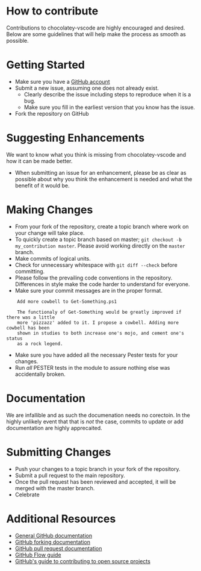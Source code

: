 # How to contribute
Contributions to chocolatey-vscode are highly encouraged and desired. Below are some guidelines that will help make the process as smooth as possible.

# Getting Started
* Make sure you have a [GitHub account](https://github.com/signup/free)
* Submit a new issue, assuming one does not already exist.
  * Clearly describe the issue including steps to reproduce when it is a bug.
  * Make sure you fill in the earliest version that you know has the issue.
* Fork the repository on GitHub

# Suggesting Enhancements
We want to know what you think is missing from chocolatey-vscode and how it can be made better.
* When submitting an issue for an enhancement, please be as clear as possible about why you think the enhancement is needed and what the benefit of
it would be.

# Making Changes
* From your fork of the repository, create a topic branch where work on your change will take place.
* To quickly create a topic branch based on master; `git checkout -b my_contribution master`. Please avoid working directly on the `master` branch.
* Make commits of logical units.
* Check for unnecessary whitespace with `git diff --check` before committing.
* Please follow the prevailing code conventions in the repository. Differences in style make the code harder to understand for everyone.
* Make sure your commit messages are in the proper format.
````
    Add more cowbell to Get-Something.ps1

    The functionaly of Get-Something would be greatly improved if there was a little
    more 'pizzazz' added to it. I propose a cowbell. Adding more cowbell has been
    shown in studies to both increase one's mojo, and cement one's status
    as a rock legend.
````

* Make sure you have added all the necessary Pester tests for your changes.
* Run _all_ PESTER tests in the module to assure nothing else was accidentally broken.

# Documentation
We are infallible and as such the documenation needs no corectoin. In the highly
unlikely event that that is _not_ the case, commits to update or add documentation
are highly apprecaited.

# Submitting Changes
* Push your changes to a topic branch in your fork of the repository.
* Submit a pull request to the main repository.
* Once the pull request has been reviewed and accepted, it will be merged with the master branch.
* Celebrate

# Additional Resources
* [General GitHub documentation](https://help.github.com/)
* [GitHub forking documentation](https://guides.github.com/activities/forking/)
* [GitHub pull request documentation](https://help.github.com/send-pull-requests/)
* [GitHub Flow guide](https://guides.github.com/introduction/flow/)
* [GitHub's guide to contributing to open source projects](https://guides.github.com/activities/contributing-to-open-source/)
